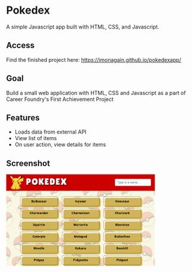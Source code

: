 # Pokedex 
A simple Javascript app built with HTML, CSS, and Javascript. 

## Access
Find the finished project here: https://imonagain.github.io/pokedexapp/

## Goal
Build a small web application with HTML, CSS and Javascript as a part of Career Foundry's First Achievement Project

## Features
- Loads data from external API
- View list of items
- On user action, view details for items
## Screenshot
<img src="img/pokemonjsapp.png" width="400" alt="screenshot of pokedex app"/>


